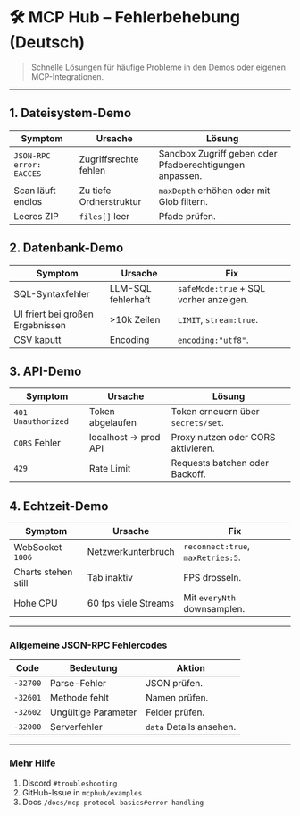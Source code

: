 # 🛠 MCP Hub – Fehlerbehebung (Deutsch)

> Schnelle Lösungen für häufige Probleme in den Demos oder eigenen MCP-Integrationen.

---

## 1. Dateisystem-Demo

| Symptom | Ursache | Lösung |
|---------|---------|--------|
| `JSON-RPC error: EACCES` | Zugriffsrechte fehlen | Sandbox Zugriff geben oder Pfadberechtigungen anpassen. |
| Scan läuft endlos | Zu tiefe Ordnerstruktur | `maxDepth` erhöhen oder mit Glob filtern. |
| Leeres ZIP | `files[]` leer | Pfade prüfen. |

## 2. Datenbank-Demo

| Symptom | Ursache | Fix |
|---------|---------|-----|
| SQL-Syntaxfehler | LLM-SQL fehlerhaft | `safeMode:true` + SQL vorher anzeigen. |
| UI friert bei großen Ergebnissen | >10k Zeilen | `LIMIT`, `stream:true`. |
| CSV kaputt | Encoding | `encoding:"utf8"`. |

## 3. API-Demo

| Symptom | Ursache | Lösung |
|---------|---------|--------|
| `401 Unauthorized` | Token abgelaufen | Token erneuern über `secrets/set`. |
| `CORS` Fehler | localhost → prod API | Proxy nutzen oder CORS aktivieren. |
| `429` | Rate Limit | Requests batchen oder Backoff. |

## 4. Echtzeit-Demo

| Symptom | Ursache | Fix |
|---------|---------|-----|
| WebSocket `1006` | Netzwerkunterbruch | `reconnect:true`, `maxRetries:5`. |
| Charts stehen still | Tab inaktiv | FPS drosseln. |
| Hohe CPU | 60 fps viele Streams | Mit `everyNth` downsamplen. |

---

### Allgemeine JSON-RPC Fehlercodes

| Code | Bedeutung | Aktion |
|------|-----------|--------|
| `-32700` | Parse-Fehler | JSON prüfen. |
| `-32601` | Methode fehlt | Namen prüfen. |
| `-32602` | Ungültige Parameter | Felder prüfen. |
| `-32000` | Serverfehler | `data` Details ansehen. |

---

### Mehr Hilfe

1. Discord `#troubleshooting`  
2. GitHub-Issue in `mcphub/examples`  
3. Docs `/docs/mcp-protocol-basics#error-handling` 